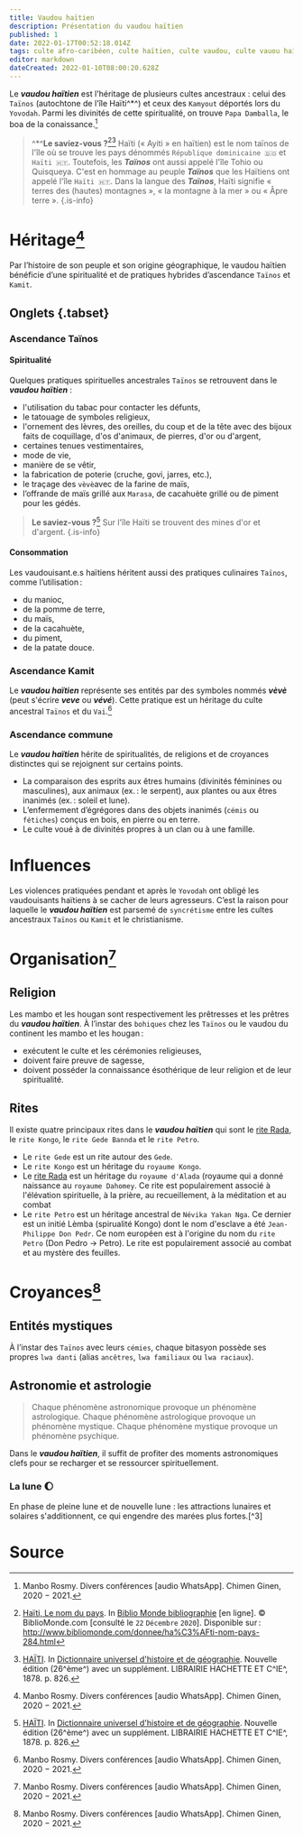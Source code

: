 ```yaml
---
title: Vaudou haïtien
description: Présentation du vaudou haïtien
published: 1
date: 2022-01-17T00:52:18.014Z
tags: culte afro-caribéen, culte haïtien, culte vaudou, culte vauou haïtien, pratique spirituelle, pratique spirituelle afro-caribéenne, pratique spirituelle haïtienne, pratique spirituelle vaudou, pratique spirituelle vaudou haïtienne, pratique vaudou haïtienne, religion, religion afro-caribéenne, religion haïtienne, religion vaudou, religion vaudou haïtienne, spiritualité, spiritualité afro-caribéenne, spiritualité haïtienne, spiritualité vaudou, spiritualité vaudou haïtienne, vaudou, vaudou haïtien
editor: markdown
dateCreated: 2022-01-10T08:00:20.628Z
---
```


Le ***vaudou haïtien*** est l'héritage de plusieurs cultes ancestraux : celui des `Taïnos` (autochtone de l'île Haïti^*^) et ceux des `Kamyout` déportés lors du `Yovodah`. Parmi les divinités de cette spiritualité, on trouve `Papa Damballa`, le boa de la conaissance.[^1]

> ^*^**Le saviez-vous ?**[^10][^2]
> Haïti (« Ayiti » en haïtien) est le nom taïnos de l'île où se trouve les pays dénommés `République dominicaine 🇩🇴` et `Haïti 🇭🇹`. Toutefois, les ***Taïnos*** ont aussi appelé l'île Tohio ou Quisqueya.
> C'est en hommage au peuple ***Taïnos*** que les Haïtiens ont appelé l'île `Haïti 🇭🇹`.
> Dans la langue des ***Taïnos***, Haïti signifie « terres des (hautes) montagnes », « la montagne à la mer » ou « Âpre terre ».
>{.is-info}

# Héritage[^1]

Par l’histoire de son peuple et son origine géographique, le vaudou haïtien bénéficie d’une spiritualité et de pratiques hybrides d’ascendance `Taïnos` et `Kamit`. 

## Onglets {.tabset}

### Ascendance Taïnos

#### Spiritualité

Quelques pratiques spirituelles ancestrales `Taïnos` se retrouvent dans le ***vaudou haïtien*** :

* l'utilisation du tabac pour contacter les défunts,
* le tatouage de symboles religieux,
* l'ornement des lèvres, des oreilles, du coup et de la tête avec des bijoux faits de coquillage, d'os d'animaux, de pierres, d'or ou d'argent,
* certaines tenues vestimentaires,
* mode de vie,
* manière de se vêtir,
* la fabrication de poterie (cruche, govi, jarres, etc.),
* le traçage des `vèvè`avec de la farine de maïs,
* l’offrande de maïs grillé aux `Marasa`, de cacahuète grillé ou de piment pour les gédés.

> **Le saviez-vous ?**[^2]
> Sur l'île Haïti se trouvent des mines d'or et d'argent.
>{.is-info}

#### Consommation

Les vaudouisant.e.s haïtiens héritent aussi des pratiques culinaires `Taïnos`, comme l’utilisation :
* du manioc,
* de la pomme de terre,
* du maïs,
* de la cacahuète,
* du piment,
* de la patate douce.

### Ascendance Kamit

Le ***vaudou haïtien*** représente ses entités par des symboles nommés ***vèvè*** (peut s'écrire ***veve*** ou ***vévé***). Cette pratique est un héritage du culte ancestral `Taïnos` et du `Vai`.[^1]

### Ascendance commune

Le ***vaudou haïtien*** hérite de spiritualités, de religions et de croyances distinctes qui se rejoignent sur certains points.

* La comparaison des esprits aux êtres humains (divinités féminines ou masculines), aux animaux (ex. : le serpent), aux plantes ou aux êtres inanimés (ex. : soleil et lune).
* L’enfermement d’égrégores dans des objets inanimés (`cémis` ou `fétiches`) conçus en bois, en pierre ou en terre.
* Le culte voué à de divinités propres à un clan ou à une famille.

# Influences

Les violences pratiquées pendant et après le `Yovodah` ont obligé les vaudouisants haïtiens à se cacher de leurs agresseurs. C’est la raison pour laquelle le ***vaudou haïtien*** est parsemé de `syncrétisme` entre les cultes ancestraux `Taïnos` ou `Kamit` et le christianisme.

# Organisation[^1]

## Religion

Les mambo et les hougan sont respectivement les prêtresses et les prêtres du ***vaudou haïtien***. À l’instar des `bohiques` chez les `Taïnos` ou le vaudou du continent les mambo et les hougan :
* exécutent le culte et les cérémonies religieuses,
* doivent faire preuve de sagesse,
* doivent posséder la connaissance ésothérique de leur religion et de leur spiritualité.

## Rites

Il existe quatre principaux rites dans le ***vaudou haïtien*** qui sont le [rite Rada](/encyclopedie/culte/vaudou-haitien/rite/rada), le `rite Kongo`, le `rite Gede Bannda` et le `rite Petro`.
* Le `rite Gede` est un rite autour des `Gede`.
* Le `rite Kongo` est un héritage du `royaume Kongo`.
* Le [rite Rada](/encyclopedie/culte/vaudou-haitien/rite/rada) est un héritage du `royaume d'Alada` (royaume qui a donné naissance au `royaume Dahomey`. Ce rite est populairement associé à l'élévation spirituelle, à la prière, au recueillement, à la méditation et au combat
* Le `rite Petro` est un héritage ancestral de `Névika Yakan Nga`. Ce dernier est un initié Lèmba (spirualité Kongo) dont le nom d'esclave a été `Jean-Philippe Don Pedr`. Ce nom européen est à l'origine du nom du `rite Petro` (Don Pedro → Petro). Le rite est populairement associé au combat et au mystère des feuilles.

# Croyances[^1]

## Entités mystiques

À l’instar des `Taïnos` avec leurs `cémies`, chaque bitasyon possède ses propres `lwa danti` (alias `ancêtres`, `lwa familiaux` ou `lwa raciaux`).

## Astronomie et astrologie

> Chaque phénomène astronomique provoque un phénomène astrologique.
> Chaque phénomène astrologique provoque un phénomène mystique.
> Chaque phénomène mystique provoque un phénomène psychique.

Dans le ***vaudou haïtien***, il suffit de profiter des moments astronomiques clefs pour se recharger et se ressourcer spirituellement.

### La lune :moon:

En phase de pleine lune et de nouvelle lune : les attractions lunaires et solaires s'additionnent, ce qui engendre des marées plus fortes.[^3]

# Source

[^1]: Manbo Rosmy. Divers conférences [audio WhatsApp]. Chimen Ginen, 2020 − 2021.

[^2]: [HAÏTI](https://gallica.bnf.fr/ark:/12148/bpt6k4849m/f834.item.r=Dictionnaire%20universel%20d'histoire%20et%20de%20g%C3%A9ographie). In [Dictionnaire universel d'histoire et de géographie](https://gallica.bnf.fr/ark:/12148/bpt6k4849m/f3.item.r=Dictionnaire%20universel%20d'histoire%20et%20de%20g%C3%A9ographie). Nouvelle édition (26^ème^) avec un supplément. LIBRAIRIE HACHETTE ET C^IE^, 1878. p. 826.

[^10]: [Haïti, Le nom du pays](http://www.bibliomonde.com/donnee/ha%C3%AFti-nom-pays-284.html). In [Biblio Monde bibliographie](http://www.bibliomonde.com) [en ligne]. © BiblioMonde.com [consulté le `22` `Décembre` `2020`]. Disponible sur : http://www.bibliomonde.com/donnee/ha%C3%AFti-nom-pays-284.html